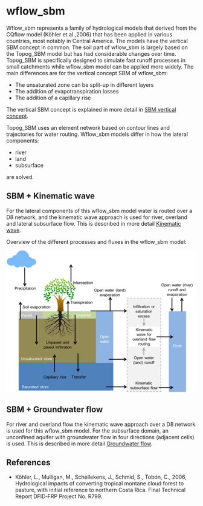 # wflow\_sbm

Wflow\_sbm represents a family of hydrological models that derived from the CQflow model
(Köhler et al.,2006) that has been applied in various countries, most notably in Central
America. The models have the vertical SBM concept in common. The soil part of wflow\_sbm is
largely based on the Topog\_SBM model but has had considerable changes over time. Topog\_SBM
is specifically designed to simulate fast runoff processes in small catchments while
wflow\_sbm model can be applied more widely. The main differences are for the vertical
concept SBM of wflow\_sbm:

- The unsaturated zone can be split-up in different layers
- The addition of evapotranspiration losses
- The addition of a capillary rise

The vertical SBM concept is explained in more detail in [SBM vertical concept](@ref).

Topog\_SBM uses an element network based on contour lines and trajectories for water
routing. Wflow\_sbm models differ in how the lateral components:
- river
- land
- subsurface  

are solved.

## SBM + Kinematic wave
For the lateral components of this wflow\_sbm model water is routed over a D8 network, and
the kinematic wave approach is used for river, overland and lateral subsurface flow. This is
described in more detail [Kinematic wave](@ref).

Overview of the different processes and fluxes in the wflow_sbm model:

![wflow_sbm model](../images/wflow_sbm_soil.png)

## SBM + Groundwater flow
For river and overland flow the kinematic wave approach over a D8 network is used for this
wflow\_sbm model. For the subsurface domain, an unconfined aquifer with groundwater flow in
four directions (adjacent cells) is used. This is described in more detail [Groundwater
flow](@ref).

## References
+ Köhler, L., Mulligan, M., Schellekens, J., Schmid, S., Tobón, C., 2006, Hydrological
  impacts of converting tropical montane cloud forest to pasture, with initial reference to
  northern Costa Rica. Final Technical Report DFID‐FRP Project No. R799.
